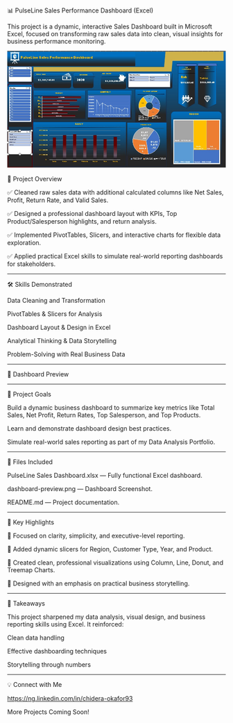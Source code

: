 
📊 PulseLine Sales Performance Dashboard (Excel)

This project is a dynamic, interactive Sales Dashboard built in Microsoft Excel, focused on transforming raw sales data into clean, visual insights for business performance monitoring.

![Dashboard Preview](PULSELINEDASHBOARD.jpg)

🚀 Project Overview

✅ Cleaned raw sales data with additional calculated columns like Net Sales, Profit, Return Rate, and Valid Sales.

✅ Designed a professional dashboard layout with KPIs, Top Product/Salesperson highlights, and return analysis.

✅ Implemented PivotTables, Slicers, and interactive charts for flexible data exploration.

✅ Applied practical Excel skills to simulate real-world reporting dashboards for stakeholders.



---

🛠 Skills Demonstrated

Data Cleaning and Transformation

PivotTables & Slicers for Analysis

Dashboard Layout & Design in Excel

Analytical Thinking & Data Storytelling

Problem-Solving with Real Business Data



---

🎨 Dashboard Preview




---

📌 Project Goals

Build a dynamic business dashboard to summarize key metrics like Total Sales, Net Profit, Return Rates, Top Salesperson, and Top Products.

Learn and demonstrate dashboard design best practices.

Simulate real-world sales reporting as part of my Data Analysis Portfolio.



---

📂 Files Included

PulseLine Sales Dashboard.xlsx — Fully functional Excel dashboard.

dashboard-preview.png — Dashboard Screenshot.

README.md — Project documentation.

---

📢 Key Highlights

📌 Focused on clarity, simplicity, and executive-level reporting.

📌 Added dynamic slicers for Region, Customer Type, Year, and Product.

📌 Created clean, professional visualizations using Column, Line, Donut, and Treemap Charts.

📌 Designed with an emphasis on practical business storytelling.



---

🎁 Takeaways

This project sharpened my data analysis, visual design, and business reporting skills using Excel. It reinforced:

Clean data handling

Effective dashboarding techniques

Storytelling through numbers



---

💡 Connect with Me

https://ng.linkedin.com/in/chidera-okafor93

More Projects Coming Soon!

